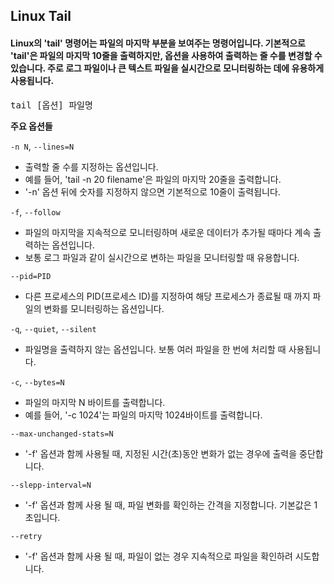 ## Linux Tail
#### Linux의 'tail' 명령어는 파일의 마지막 부분을 보여주는 명령어입니다. 기본적으로 'tail'은 파일의 마지막 10줄을 출력하지만, 옵션을 사용하여 출력하는 줄 수를 변경할 수 있습니다. 주로 로그 파일이나 큰 텍스트 파일을 실시간으로 모니터링하는 데에 유용하게 사용됩니다.
<pre>
tail [옵션] 파일명
</pre>

**주요 옵션들**

 `-n N`, `--lines=N` 
- 출력할 줄 수를 지정하는 옵션입니다.
- 예를 들어, 'tail -n 20 filename'은 파일의 마지막 20줄을 출력합니다.
- '-n' 옵션 뒤에 숫자를 지정하지 않으면 기본적으로 10줄이 출력됩니다.
  
`-f`, `--follow`
- 파일의 마지막을 지속적으로 모니터링하며 새로운 데이터가 추가될 때마다 계속 출력하는 옵션입니다.
- 보통 로그 파일과 같이 실시간으로 변하는 파일을 모니터링할 때 유용합니다.

`--pid=PID`
- 다른 프로세스의 PID(프로세스 ID)를 지정하여 해당 프로세스가 종료될 때 까지 파일의 변화를 모니터링하는 옵션입니다.

`-q`, `--quiet`, `--silent`
- 파일명을 출력하지 않는 옵션입니다. 보통 여러 파일을 한 번에 처리할 때 사용됩니다.

`-c`, `--bytes=N`
- 파일의 마지막 N 바이트를 출력합니다.
- 예를 들어, '-c 1024'는 파일의 마지막 1024바이트를 출력합니다.

`--max-unchanged-stats=N`
- '-f' 옵션과 함께 사용될 때, 지정된 시간(초)동안 변화가 없는 경우에 출력을 중단합니다.

`--slepp-interval=N`
- '-f' 옵션과 함께 사용 될 때, 파일 변화를 확인하는 간격을 지정합니다. 기본값은 1초입니다.

`--retry`
- '-f' 옵션과 함께 사용 될 때, 파일이 없는 경우 지속적으로 파일을 확인하려 시도합니다.
